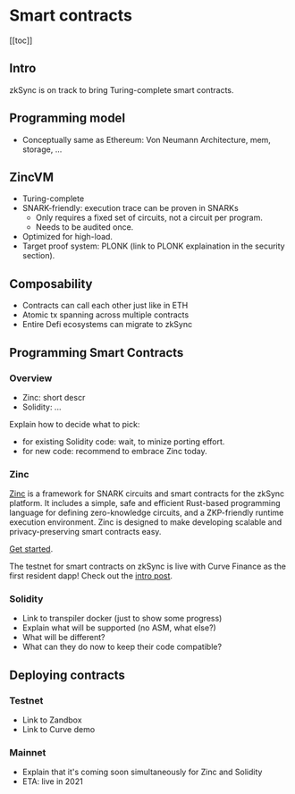 # Smart contracts

[[toc]]

## Intro

zkSync is on track to bring Turing-complete smart contracts.

## Programming model

- Conceptually same as Ethereum: Von Neumann Architecture, mem, storage, ...

## ZincVM

- Turing-complete
- SNARK-friendly: execution trace can be proven in SNARKs
  - Only requires a fixed set of circuits, not a circuit per program.
  - Needs to be audited once.
- Optimized for high-load.
- Target proof system: PLONK (link to PLONK explaination in the security section).

## Composability

- Contracts can call each other just like in ETH
- Atomic tx spanning across multiple contracts
- Entire Defi ecosystems can migrate to zkSync

## Programming Smart Contracts

### Overview

- Zinc: short descr
- Solidity: ...

Explain how to decide what to pick:

- for existing Solidity code: wait, to minize porting effort.
- for new code: recommend to embrace Zinc today.

### Zinc

[Zinc](https://github.com/matter-labs/zinc) is a framework for SNARK circuits and smart contracts for the zkSync
platform. It includes a simple, safe and efficient Rust-based programming language for defining zero-knowledge circuits,
and a ZKP-friendly runtime execution environment. Zinc is designed to make developing scalable and privacy-preserving
smart contracts easy.

[Get started](https://zinc.zksync.io/).

The testnet for smart contracts on zkSync is live with Curve Finance as the first resident dapp! Check out the
[intro post](https://medium.com/@matterlabs/5a72c496b350).

### Solidity

- Link to transpiler docker (just to show some progress)
- Explain what will be supported (no ASM, what else?)
- What will be different?
- What can they do now to keep their code compatible?

## Deploying contracts

### Testnet

- Link to Zandbox
- Link to Curve demo

### Mainnet

- Explain that it's coming soon simultaneously for Zinc and Solidity
- ETA: live in 2021
